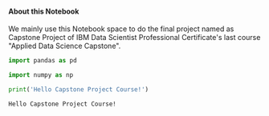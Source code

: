 <h4>About this Notebook</h4>
We mainly use this Notebook space to do the final project named as Capstone Project of IBM Data Scientist Professional Certificate's last course "Applied Data Science Capstone". 


```python
import pandas as pd
```


```python
import numpy as np
```


```python
print('Hello Capstone Project Course!')
```

    Hello Capstone Project Course!

